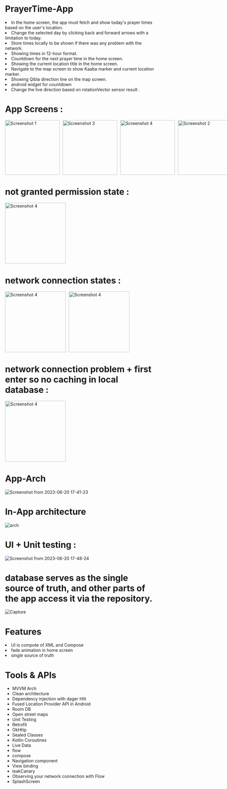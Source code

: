 # PrayerTime-App
</h1>
<p dir="auto">
<li> In the home screen, the app must fetch and show today's prayer times based on the user's location.</li>
<li> Change the selected day by clicking back and forward arrows with a limitation to today.</li>
<li> Store times locally to be shown if there was any problem with the network.</li>
<li> Showing times in 12-hour format.</li>
<li> Countdown for the next prayer time in the home screen.</li>
<li> Showing the current location title in the home screen.</li>
<li> Navigate to the map screen to show Kaaba marker and current location marker.</li>
<li> Showing Qibla direction line on the map screen.</li>
  <li> android widget for countdown </li>
<li> Change the live direction based on rotationVector sensor result .</li>
</p>



# App Screens :

<div style="display: grid; grid-template-columns: repeat(5, 1fr); gap: 10px;">
  <img src="https://github.com/user-attachments/assets/225ee0ad-cd24-47e2-8ebe-4d184f2c8193" alt="Screenshot 1" width="180">
  <img src="https://github.com/user-attachments/assets/d7b2492b-4388-4b67-9e12-09a501cfeb46" alt="Screenshot 3" width="180">
  <img src="https://github.com/user-attachments/assets/55d4df61-7300-405e-83dd-7a356ccf7260" alt="Screenshot 4" width="180">
  <img src="https://github.com/user-attachments/assets/3aa66bd1-e2b5-4d9e-bbc7-9d962455d5ab" alt="Screenshot 2" width="180">
  <img src="https://github.com/user-attachments/assets/53945541-da72-4e2d-bb59-1d0154bdc48a" alt="Screenshot 4" width="180">

  
</div>

# not granted permission state :

<div style="display: grid; grid-template-columns: repeat(5, 1fr); gap: 10px;">
  <img src="https://github.com/user-attachments/assets/765686ce-f6c7-41d6-85f0-c35e3f300861" alt="Screenshot 4" width="200">
  
</div>

# network connection states :

<div style="display: grid; grid-template-columns: repeat(5, 1fr); gap: 10px;">
  <img src="https://github.com/user-attachments/assets/50aafc30-c2ea-4178-96a6-8d42783a4ad9" alt="Screenshot 4" width="200">
  <img src="https://github.com/user-attachments/assets/2b62f3d2-de28-41ed-9ed8-4801c767742c" alt="Screenshot 4" width="200">

</div>

#  network connection problem + first enter so no caching in local database   :

<div style="display: grid; grid-template-columns: repeat(5, 1fr); gap: 10px;">
  <img src="https://github.com/user-attachments/assets/0db04246-0ca5-42ba-a282-2e77cf397b40" alt="Screenshot 4" width="200">
</div>


<p dir="auto">


  
# App-Arch
![Screenshot from 2023-06-20 17-41-23](https://github.com/user-attachments/assets/51628a9c-5f14-4768-992e-e15fe241d6e5)

# In-App architecture
![arch](https://github.com/ahmed-faroukk/AlalmiyaAlhura-Task/assets/72602749/a4a02bb5-58ca-4ac6-a9c6-153182644af5)

# UI + Unit  testing :
![Screenshot from 2023-06-20 17-48-24](https://github.com/user-attachments/assets/b1366bea-8386-4244-a823-a546aaa5392f)

# database serves as the single source of truth, and other parts of the app access it via the repository.

![Capture](https://github.com/user-attachments/assets/55715934-e1c9-4c19-9d45-b121a8fe3af0)

# Features
<li> UI is compote of XML and Compose  </li>
<li>fade animation in home screen</li>
<li>single source of truth</li>

# Tools & APIs
<ul>
  <li>MVVM Arch</li>
  <li>Clean architecture</li>
  <li>Dependency injection with dager Hilt</li>
  <li>Fused Location Provider API in Android</li>
  <li>Room DB</li>
  <li>Open street maps</li>
  <li>Unit Testing</li>
  <li>Retrofit</li>
  <li>OkHttp</li>
  <li>Sealed Classes</li>
  <li>Kotlin Coroutines</li>
  <li>Live Data</li>
  <li>flow</li>
  <li>compose</li>
  <li>Navigation component</li>
  <li>View binding</li>
  <li>leakCanary</li>
  <li>Observing your network connection with Flow</li>
  <li>SplashScreen</li>
</ul>

 
